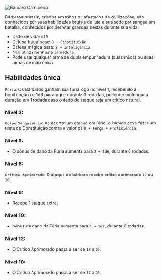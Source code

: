 ![Barbaro Carniceiro](https://i.pinimg.com/564x/86/31/ce/8631ced8c74ab646c51c2852a8d388ea.jpg "Barbaro Carniceiro")

Bárbaros primais, criados em tribos ou afastados de civilizações, são conhecidos por suas habilidades brutais de luta e sua sede por sangue em batalha, conhecidos por derrotar grandes bestas durante sua vida.

- Dado de vida: `d10`
- Defesa física base: `8 + Constituição`
- Defesa mágica base: `8 + Inteligência`
- Não utiliza nenhuma armadura.
- Pode usar qualquer arma de dupla empunhadura (duas mãos) ou duas armas de mão única.
  
## Habilidades única
`Fúria`: Os Bárbaros ganham sua fúria logo no nível 1, recebendo a bonificação de 1d6 por ataque durante 3 rodadas, podendo prolongar a duração em 1 rodada caso o dado de ataque seja um crítico natural.

### Nível 3:
`Golpe Sanguinário`: Ao acertar um ataque em fúria, o inimigo deve fazer um teste de Constituição contra o valor de `8 + Força + Proficiência`.

### Nível 5:
- O bônus de dano da Fúria aumenta para `2 + 1d6`, durante 6 rodadas.

### Nível 6:
`Critico Aprimorado`: O ataque do bárbaro recebe crítico aprimorado `19` ou `20` .

### Nível 8:
- Recebe 1 ataque extra.

### Nível 10:
- bônus de dano da Fúria aumenta para `4 + 1d8`, durante 6 rodadas.

### Nível 12:
- O Crítico Aprimorado passa a ser de `18` a `20`.

### Nível 18:
- O Crítico Aprimorado passa a ser de `17` a `20`.
